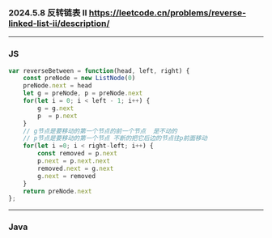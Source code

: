 ### 2024.5.8 反转链表 II  https://leetcode.cn/problems/reverse-linked-list-ii/description/

---

### JS

```js
var reverseBetween = function(head, left, right) {
    const preNode = new ListNode(0)
    preNode.next = head
    let g = preNode, p = preNode.next
    for(let i = 0; i < left - 1; i++) {
        g = g.next
        p  = p.next
    }
    // g节点是要移动的第一个节点的前一个节点  是不动的
    // p节点是要移动的第一个节点 不断的把它后边的节点往p前面移动
    for(let i =0; i < right-left; i++) {
        const removed = p.next
        p.next = p.next.next
        removed.next = g.next
        g.next = removed
    }
    return preNode.next
};
```

---

### Java
